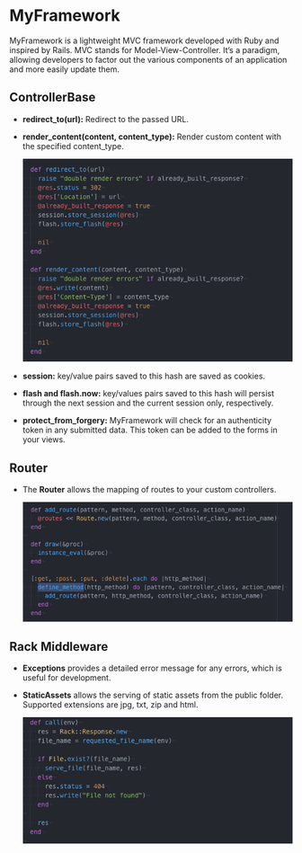 # MyFramework

MyFramework is a lightweight MVC framework developed with Ruby and inspired by Rails. MVC stands for Model-View-Controller. It’s a paradigm, allowing developers to factor out the various components of an application and more easily update them.

## ControllerBase

- **redirect_to(url):** Redirect to the passed URL.

- **render_content(content, content_type):** Render custom content with the specified content_type.

  ![](https://github.com/lukewhchen/MyFramework/blob/master/docs/redirect.png)

- **session:** key/value pairs saved to this hash are saved as cookies.

- **flash and flash.now:** key/values pairs saved to this hash will persist through the next session and the current session only, respectively.

- **protect_from_forgery:** MyFramework will check for an authenticity token in any submitted data. This token can be added to the forms in your views.

## Router

- The **Router** allows the mapping of routes to your custom controllers.

  ![](https://github.com/lukewhchen/MyFramework/blob/master/docs/router.png)

## Rack Middleware

- **Exceptions** provides a detailed error message for any errors, which is useful for development.

- **StaticAssets** allows the serving of static assets from the public folder. Supported extensions are jpg, txt, zip and html.

  ![](https://github.com/lukewhchen/MyFramework/blob/master/docs/rack.png)
